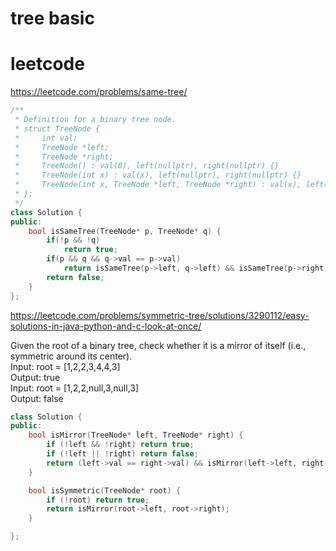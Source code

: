 # tree basic

# leetcode
https://leetcode.com/problems/same-tree/
```c++
/**
 * Definition for a binary tree node.
 * struct TreeNode {
 *     int val;
 *     TreeNode *left;
 *     TreeNode *right;
 *     TreeNode() : val(0), left(nullptr), right(nullptr) {}
 *     TreeNode(int x) : val(x), left(nullptr), right(nullptr) {}
 *     TreeNode(int x, TreeNode *left, TreeNode *right) : val(x), left(left), right(right) {}
 * };
 */
class Solution {
public:
    bool isSameTree(TreeNode* p, TreeNode* q) {
        if(!p && !q)
            return true;
        if(p && q && q->val == p->val)
            return isSameTree(p->left, q->left) && isSameTree(p->right, q->right);
        return false; 
    }
};
```
https://leetcode.com/problems/symmetric-tree/solutions/3290112/easy-solutions-in-java-python-and-c-look-at-once/

Given the root of a binary tree, check whether it is a mirror of itself (i.e., symmetric around its center).</br>
Input: root = [1,2,2,3,4,4,3]</br>
Output: true</br>
Input: root = [1,2,2,null,3,null,3]</br>
Output: false</br>
```c++
class Solution {
public:
    bool isMirror(TreeNode* left, TreeNode* right) {
        if (!left && !right) return true;
        if (!left || !right) return false;
        return (left->val == right->val) && isMirror(left->left, right->right) && isMirror(left->right, right->left);
    }

    bool isSymmetric(TreeNode* root) {
        if (!root) return true;
        return isMirror(root->left, root->right);
    }

};
```